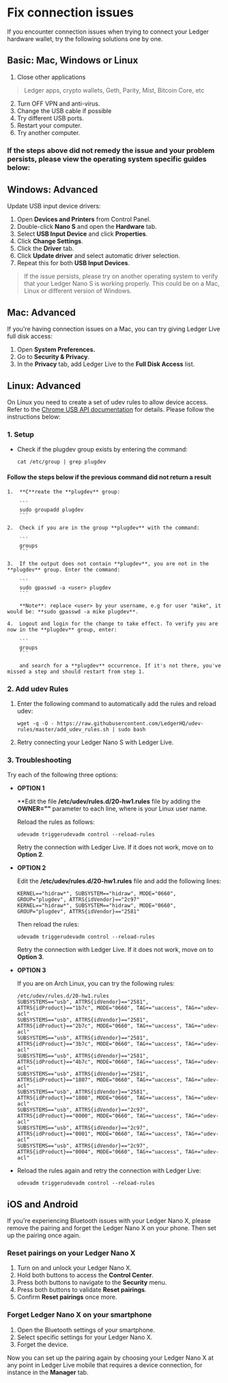 
# Fix connection issues

If you encounter connection issues when trying to connect your Ledger hardware wallet, try the following solutions one by one.

## Basic: Mac, Windows or Linux

1.  Close other applications

> Ledger apps, crypto wallets, Geth, Parity, Mist, Bitcoin Core, etc

2.  Turn OFF VPN and anti-virus.
3.  Change the USB cable if possible
4.  Try different USB ports.
5.  Restart your computer.
6.  Try another computer.

### If the steps above did not remedy the issue and your problem persists, please view the operating system specific guides below:

## Windows: Advanced

Update USB input device drivers:
    
1.  Open **Devices and Printers** from Control Panel.
2.  Double-click **Nano S** and open the **Hardware** tab.
3.  Select **USB Input Device** and click **Properties**.
4.  Click **Change Settings**.
5.  Click the **Driver** tab.
6.  Click **Update driver** and select automatic driver selection.
7.  Repeat this for both **USB Input Devices**.
    
>If the issue persists, please try on another operating system to verify that your Ledger Nano S is working properly. This could be on a Mac, Linux or different version of Windows.

## Mac: Advanced

If you're having connection issues on a Mac, you can try giving Ledger Live full disk access:

1.  Open **System Preferences.**
2.  Go to **Security & Privacy**.
3.  In the **Privacy** tab, add Ledger Live to the **Full Disk Access** list.

## Linux: Advanced

On Linux you need to create a set of udev rules to allow device access. Refer to the [Chrome USB API documentation](https://developer.chrome.com/apps/app_usb#caveats) for details. Please follow the instructions below:

### 1. Setup

-   Check if the plugdev group exists by entering the command:  
    
    ```
    cat /etc/group | grep plugdev
    ```
    
#### Follow the steps below if the previous command did not return a result
    1.  **C**reate the **plugdev** group:  
        
        ```
        sudo groupadd plugdev
        ```
        
    2.  Check if you are in the group **plugdev** with the command:
        
        ```
        groups
        ```
        
    3.  If the output does not contain **plugdev**, you are not in the **plugdev** group. Enter the command:
        
        ```
        sudo gpasswd -a <user> plugdev
        ```
        
        **Note**: replace <user> by your username, e.g for user "mike", it would be: **sudo gpasswd -a mike plugdev**.
        
    4.  Logout and login for the change to take effect. To verify you are now in the **plugdev** group, enter:
        
        ```
        groups
        ```
        
        and search for a **plugdev** occurrence. If it's not there, you've missed a step and should restart from step 1.

### 2. Add udev Rules

1.  Enter the following command to automatically add the rules and reload udev:
    
    ```
    wget -q -O - https://raw.githubusercontent.com/LedgerHQ/udev-rules/master/add_udev_rules.sh | sudo bash
    ```
    
2.  Retry connecting your Ledger Nano S with Ledger Live.  

### 3. Troubleshooting

Try each of the following three options:

-   **OPTION 1**

    **Edit the file **/etc/udev/rules.d/20-hw1.rules** file by adding the **OWNER="<user>"** parameter to each line, where **<user>** is your Linux user name.  
    
    Reload the rules as follows:  
    
    ```
    udevadm triggerudevadm control --reload-rules
    ```
    
    Retry the connection with Ledger Live. If it does not work, move on to **Option 2**.
-   **OPTION 2**  

    Edit the **/etc/udev/rules.d/20-hw1.rules** file and add the following lines:  
    
    ```
    KERNEL=="hidraw*", SUBSYSTEM=="hidraw", MODE="0660", GROUP="plugdev", ATTRS{idVendor}=="2c97"
    KERNEL=="hidraw*", SUBSYSTEM=="hidraw", MODE="0660", GROUP="plugdev", ATTRS{idVendor}=="2581"
    ```
    
    Then reload the rules:  
    
    ```
    udevadm triggerudevadm control --reload-rules
    ```
    
    Retry the connection with Ledger Live. If it does not work, move on to **Option 3**.
-   **OPTION 3** 

    If you are on Arch Linux, you can try the following rules:
    
    ```
    /etc/udev/rules.d/20-hw1.rules
    SUBSYSTEMS=="usb", ATTRS{idVendor}=="2581", ATTRS{idProduct}=="1b7c", MODE="0660", TAG+="uaccess", TAG+="udev-acl"
    SUBSYSTEMS=="usb", ATTRS{idVendor}=="2581", ATTRS{idProduct}=="2b7c", MODE="0660", TAG+="uaccess", TAG+="udev-acl"
    SUBSYSTEMS=="usb", ATTRS{idVendor}=="2581", ATTRS{idProduct}=="3b7c", MODE="0660", TAG+="uaccess", TAG+="udev-acl"
    SUBSYSTEMS=="usb", ATTRS{idVendor}=="2581", ATTRS{idProduct}=="4b7c", MODE="0660", TAG+="uaccess", TAG+="udev-acl"
    SUBSYSTEMS=="usb", ATTRS{idVendor}=="2581", ATTRS{idProduct}=="1807", MODE="0660", TAG+="uaccess", TAG+="udev-acl"
    SUBSYSTEMS=="usb", ATTRS{idVendor}=="2581", ATTRS{idProduct}=="1808", MODE="0660", TAG+="uaccess", TAG+="udev-acl"
    SUBSYSTEMS=="usb", ATTRS{idVendor}=="2c97", ATTRS{idProduct}=="0000", MODE="0660", TAG+="uaccess", TAG+="udev-acl"
    SUBSYSTEMS=="usb", ATTRS{idVendor}=="2c97", ATTRS{idProduct}=="0001", MODE="0660", TAG+="uaccess", TAG+="udev-acl”
    SUBSYSTEMS=="usb", ATTRS{idVendor}=="2c97", ATTRS{idProduct}=="0004", MODE="0660", TAG+="uaccess", TAG+="udev-acl"
    ```
    
-   Reload the rules again and retry the connection with Ledger Live:  
    
    ```
    udevadm triggerudevadm control --reload-rules
    ```
    

## iOS and Android

If you're experiencing Bluetooth issues with your Ledger Nano X, please remove the pairing and forget the Ledger Nano X on your phone. Then set up the pairing once again.

### Reset pairings on your Ledger Nano X

1.  Turn on and unlock your Ledger Nano X.
2.  Hold both buttons to access the **Control Center**.
3.  Press both buttons to navigate to the **Security** menu.
4.  Press both buttons to validate **Reset pairings**.
5.  Confirm **Reset pairings** once more.

### Forget Ledger Nano X on your smartphone

1.  Open the Bluetooth settings of your smartphone.
2.  Select specific settings for your Ledger Nano X.
3.  Forget the device.

Now you can set up the pairing again by choosing your Ledger Nano X at any point in Ledger Live mobile that requires a device connection, for instance in the **Manager** tab.
